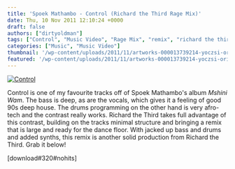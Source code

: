 ```yaml
---
title: 'Spoek Mathambo - Control (Richard the Third Rage Mix)'
date: Thu, 10 Nov 2011 12:10:24 +0000
draft: false
authors: ["dirtyoldman"]
tags: ["Control", "Music Video", "Rage Mix", "remix", "richard the third", "Spoek Mathambo"]
categories: ["Music", "Music Video"]
thumbnail: '/wp-content/uploads/2011/11/artworks-000013739214-yoczsi-original-150x150.jpg'
featured: '/wp-content/uploads/2011/11/artworks-000013739214-yoczsi-original-260x190.jpg'
---
```


[![](/wp-content/uploads/2011/11/artworks-000013739214-yoczsi-original.jpg "Control")](/2011/11/10/spoek-mathambo-control-richard-the-third-rage-mix/artworks-000013739214-yoczsi-original/)

Control is one of my favourite tracks off of Spoek Mathambo's album _Mshini Wam_. The bass is deep, as are the vocals, which gives it a feeling of good 90s deep house. The drums programming on the other hand is very afro-tech and the contrast really works. Richard the Third takes full advantage of this contrast, building on the tracks minimal structure and bringing a remix that is large and ready for the dance floor. With jacked up bass and drums and added synths, this remix is another solid production from Richard the Third. Grab it below!

\[download#320#nohits\]